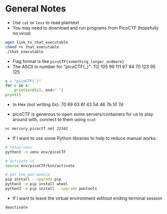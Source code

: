 # General Notes

- Use `cat` or `less` to read plaintext
- You may need to download and run programs from PicoCTF (hopefully no virus)

```bash
wget link_to_that_executable
chmod +x that_executable
./that_executable
```

- Flag format is like `picoCTF{something_longer_andmore}`
- The ASCII in number for "picoCTF{_}": 112 105 99 111 67 84 70 123 95 125

```python
s = "picoCTF{_}"
for c in s:
    print(ord(c), end=" ")
print()

```

- In Hex (not writing 0x): 70 69 63 6f 43 54 46 7b 5f 7d

- picoCTF is generous to open some servers/containers for us to play around with, connect to them using `ncat`

```bash
nc mercury.picoctf.net 22342
```

- If I want to use some Python libraries to help to reduce manual works:

```bash
# setup venv
python3 -m venv env/picoCTF

# activate it
source env/picoCTF/bin/activate

# get the pwn module
pip install --upgrade pip
python3 -m pip install wheel
python3 -m pip install --upgrade pwntools
```

- If I want to leave the virtual environment without ending terminal session

```bash
deactivate
```

